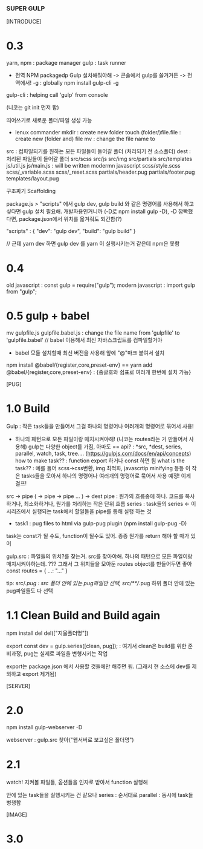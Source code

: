 ### SUPER GULP

[INTRODUCE]

# 0.3

yarn, npm : package manager
gulp : task runner

- 전역 NPM packagedp Gulp 설치해줘야해
  -> 콘솔에서 gulp를 쓸거거든
  -> 전역에서! -g : globally
  npm install gulp-cli -g

gulp-cli : helping call 'gulp' from console

(니코는 git init 먼저 함)

띄어쓰기로 새로운 폴더/파일 생성 가능

- lenux commander
  mkdir : create new folder
  touch (folder/)file.file : create new (folder and) file
  mv <old> <new> : change the file name <old> to <new>

src : 컴파일되기를 원하는 모든 파일들이 들어갈 폴더 (처리되기 전 소스폴더)
dest : 처리된 파일들이 들어갈 폴더
src/scss src/js src/img src/partials src/templates
js/util.js js/main.js : will be written modermn javascript
scss/style.scss scss/\_variable.scss scss/\_reset.scss
partials/header.pug partials/footer.pug
templates/layout.pug

구조짜기 Scaffolding

package.js > "scripts" 에서 gulp dev, gulp build 와 같은 명령어를 사용해서 하고 싶다면 gulp 설치 필요해. 개발자용인거니까 (-D로 npm install gulp -D), -D 깜빡했다면, package.json에서 위치를 옮겨줘도 되긴함(?)

"scripts" : {
"dev": "gulp dev",
"build": "gulp build"
}

// 근데 yarn dev 하면 gulp dev 를 yarn 이 실행시키는거 같은데
npm은 못함

# 0.4

old javascript : const gulp = require("gulp");
modern javascript : import gulp from "gulp";

# 0.5 gulp + babel

mv gulpfile.js gulpfile.babel.js : change the file name from 'gulpfile' to 'gulpfile.babel'
// babel 이용해서 최신 자바스크립트를 컴파일할거야

- babel 모듈 설치할때 최신 버전을 사용해 앞에 "@"마크 붙여서 설치

npm install @babel/{register,core,preset-env} == yarn add @babel/{register,core,preset-env}
: {중괄호와 쉼표로 여러개 한번에 설치 가능}

[PUG]

# 1.0 Build

Gulp : 작은 task들을 만들어서 그걸 하나의 명령어나 여러개의 명령어로 묶어서 사용!

- 하나의 패턴으로 모든 파일이랑 매치시켜야해! (니코는 routes라는 거 만들어서 사용해)
  gulp는 다양한 object를 가짐, 아마도 == api? : \*src, \*dest, series, parallel, watch, task, tree.... (<https://gulpjs.com/docs/en/api/concepts>)
  how to make task?? : function export 하거나 const 하면 됨
  what is the task?? : 예를 들어 scss->css변환, img 최적화, javascrtip minifying 등등
  이 작은 tasks들을 모아서 하나의 명령어나 여러개의 명령어로 묶어서 사용 예정! 이게 걸프!

src -> pipe ( -> pipe -> pipe ... ) -> dest
pipe : 뭔가의 흐름중에 하나. 코드를 복사하거나, 최소화하거나, 뭔가를 처리하는 작은 단위 흐름
series : task들의 series <- 이 시리즈에서 실행되는 task에서 할일들을 pipe를 통해 실행 하는 것

- task1 : pug files to html via gulp-pug plugin (npm install gulp-pug -D)

task는 const가 될 수도, function이 될수도 있어. 종종 뭔가를 return 해야 할 때가 있어

gulp.src : 파일들의 위치?를 찾는거.
src를 찾아야해. 하나의 패턴으로 모든 파일이랑 매치시켜야하는데. ???
그래서 그 위치들을 모아둔 routes object를 만들어두면 좋아
const routes = { ...: "..." }

tip: src/_.pug : src 폴더 안에 있는 pug파일만 선택, src/\*\*/_.pug 하위 폴더 안에 있는 pug파일들도 다 선택

# 1.1 Clean Build and Build again

npm install del
del(["지울폴더명"])

export const dev = gulp.series([clean, pug]);
: 여기서 clean은 build를 위한 준비과정, pug는 실제로 파일을 변형시키는 작업

export는 package.json 에서 사용할 것들에만 해주면 됨. (그래서 현 소스에 dev를 제외하고 export 제거됨)

[SERVER]

# 2.0

npm install gulp-webserver -D

webserver : gulp.src 찾아("웹서버로 보고싶은 폴더명")

# 2.1

watch! 지켜볼 파일들, 옵션들을 인자로 받아서 function 실행해

안에 있는 task들을 실행시키는 건 같으나
series : 순서대로
parallel : 동시에 task들 병행함

[IMAGE]

# 3.0
